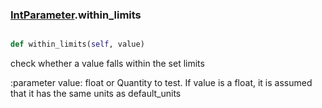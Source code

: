 ### [IntParameter](IntParameter.md).within_limits

```py

def within_limits(self, value)

```



check whether a value falls within the set limits

:parameter value: float or Quantity to test.  If value is a float, it is
    assumed that it has the same units as default_units

